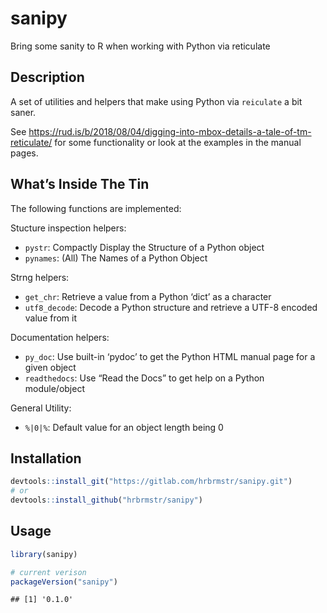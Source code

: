 
# sanipy

Bring some sanity to R when working with Python via reticulate

## Description

A set of utilities and helpers that make using Python via `reiculate` a
bit saner.

See
<https://rud.is/b/2018/08/04/digging-into-mbox-details-a-tale-of-tm-reticulate/>
for some functionality or look at the examples in the manual pages.

## What’s Inside The Tin

The following functions are implemented:

Stucture inspection helpers:

  - `pystr`: Compactly Display the Structure of a Python object
  - `pynames`: (All) The Names of a Python Object

Strng helpers:

  - `get_chr`: Retrieve a value from a Python ‘dict’ as a character
  - `utf8_decode`: Decode a Python structure and retrieve a UTF-8
    encoded value from it

Documentation helpers:

  - `py_doc`: Use built-in ‘pydoc’ to get the Python HTML manual page
    for a given object
  - `readthedocs`: Use “Read the Docs” to get help on a Python
    module/object

General Utility:

  - `%|0|%`: Default value for an object length being 0

## Installation

``` r
devtools::install_git("https://gitlab.com/hrbrmstr/sanipy.git")
# or
devtools::install_github("hrbrmstr/sanipy")
```

## Usage

``` r
library(sanipy)

# current verison
packageVersion("sanipy")
```

    ## [1] '0.1.0'
